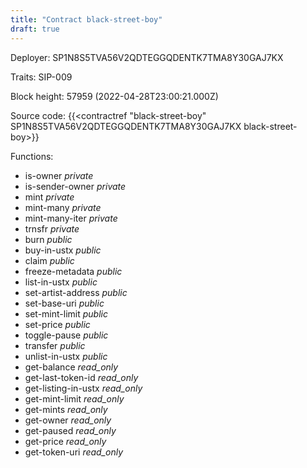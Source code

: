 ```yaml
---
title: "Contract black-street-boy"
draft: true
---
```

Deployer: SP1N8S5TVA56V2QDTEGGQDENTK7TMA8Y30GAJ7KX

Traits:
SIP-009 



Block height: 57959 (2022-04-28T23:00:21.000Z)

Source code: {{<contractref "black-street-boy" SP1N8S5TVA56V2QDTEGGQDENTK7TMA8Y30GAJ7KX black-street-boy>}}

Functions:

* is-owner _private_
* is-sender-owner _private_
* mint _private_
* mint-many _private_
* mint-many-iter _private_
* trnsfr _private_
* burn _public_
* buy-in-ustx _public_
* claim _public_
* freeze-metadata _public_
* list-in-ustx _public_
* set-artist-address _public_
* set-base-uri _public_
* set-mint-limit _public_
* set-price _public_
* toggle-pause _public_
* transfer _public_
* unlist-in-ustx _public_
* get-balance _read_only_
* get-last-token-id _read_only_
* get-listing-in-ustx _read_only_
* get-mint-limit _read_only_
* get-mints _read_only_
* get-owner _read_only_
* get-paused _read_only_
* get-price _read_only_
* get-token-uri _read_only_
